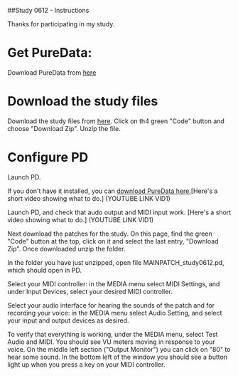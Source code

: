 ##Study 0612 - Instructions

Thanks for participating in my study.

# Get PureData:

Download PureData from [here](puredata.info/downloads)

# Download the study files
Download the study files from [here](https://github.com/martindupras/Probes_Study_ou0612). Click on th4 green "Code" button and choose "Download Zip". Unzip the file.

# Configure PD
Launch PD. 

If you don't have it installed, you can [download PureData here.](https://puredata.info/downloads/pure-data)[Here's a short video showing what to do.] (YOUTUBE LINK VID1)

Launch PD, and check that audo output and MIDI input work. [Here's a short video showing what to do.] (YOUTUBE LINK VID1)

Next download the patches for the study. On this page, find the green "Code" button at the top, click on it and select the last entry, "Download Zip". Once downloaded unzip the folder. 

In the folder you have just unzipped, open file MAINPATCH_study0612.pd, which should open in PD. 

Select your MIDI controller: in the MEDIA menu select MIDI Settings, and under Input Devices, select your desired MIDI controller.

Select your audio interface for hearing the sounds of the patch and for recording your voice: in the MEDIA menu select Audio Setting, and select your input and output devices as desired.

To verify that everything is working, under the MEDIA menu, select Test Audio and MIDI. You should see VU meters moving in response to your voice. On the middle left section ("Output Monitor") you can click on "80" to hear some sound. In the bottom left of the window you should see a button light up when you press a key on your MIDI controller.




